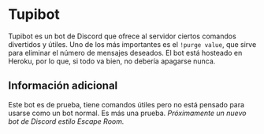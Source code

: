 # Tupibot
Tupibot es un bot de Discord que ofrece al servidor ciertos comandos divertidos y útiles.
Uno de los más importantes es el `!purge value`, que sirve para eliminar el número de mensajes deseados.
El bot está hosteado en Heroku, por lo que, si todo va bien, no debería apagarse nunca.

## Información adicional
Este bot es de prueba, tiene comandos útiles pero no está pensado para usarse como un bot normal. 
Es más una prueba. 
*Próximamente un nuevo bot de Discord estilo Escape Room.*
